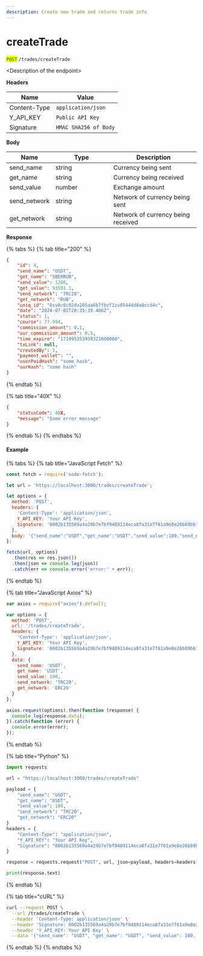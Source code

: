 ```yaml
---
description: Create new trade and returns trade info
---
```


# createTrade

<mark style="color:green;">`POST`</mark> `/trades/createTrade`

\<Description of the endpoint>

**Headers**

| Name         | Value                 |
| ------------ | --------------------- |
| Content-Type | `application/json`    |
| Y\_API\_KEY  | `Public API Key`      |
| Signature    | `HMAC SHA256 of Body` |

**Body**

<table><thead><tr><th>Name</th><th width="137">Type</th><th>Description</th></tr></thead><tbody><tr><td>send_name</td><td>string</td><td>Currency being sent</td></tr><tr><td>get_name</td><td>string</td><td>Currency being received</td></tr><tr><td>send_value</td><td>number</td><td>Exchange amount</td></tr><tr><td>send_network</td><td>string</td><td>Network of currency being sent</td></tr><tr><td>get_network</td><td>string</td><td>Network of currency being received</td></tr></tbody></table>

**Response**

{% tabs %}
{% tab title="200" %}
```json
{
	"id": 4,
	"send_name": "USDT",
	"get_name": "SBERRUB",
	"send_value": 1200,
	"get_value": 93591.1,
	"send_network": "TRC20",
	"get_network": "RUB",
	"uniq_id": "0sv0c0c02da105aa6b7fbzf1zv05444d8a0ccd4c",
	"date": "2024-07-02T20:35:39.406Z",
	"status": 1,
	"course": 77.994,
	"commission_amount": 0.1,
	"our_commission_amount": 0.5,
	"time_expire": "171995253939321600000",
	"txLink": null,
	"createdBy": 1,
	"payment_wallet": "",
	"userPaidHash": "some hash",
	"ourHash": "some hash"
}
```
{% endtab %}

{% tab title="40X" %}
```json
{
	"statusCode": 40X,
	"message": "Some error message"
}
```
{% endtab %}
{% endtabs %}

#### Example

{% tabs %}
{% tab title="JavaScript Fetch" %}
```javascript
const fetch = require('node-fetch');

let url = 'https://localhost:3000/trades/createTrade';

let options = {
  method: 'POST',
  headers: {
    'Content-Type': 'application/json',
    Y_API_KEY: 'Your API Key',
    Signature: '0002b135569a4a29b7e7bf9489114eca8fa31e7f61a9e8e26b89bb7dfd4dcf5c'
  },
  body: '{"send_name":"USDT","get_name":"USDT","send_value":100,"send_network":"TRC20","get_network":"ERC20"}'
};

fetch(url, options)
  .then(res => res.json())
  .then(json => console.log(json))
  .catch(err => console.error('error:' + err));
```
{% endtab %}

{% tab title="JavaScript Axios" %}
```javascript
var axios = require("axios").default;

var options = {
  method: 'POST',
  url: '/trades/createTrade',
  headers: {
    'Content-Type': 'application/json',
    Y_API_KEY: 'Your API Key',
    Signature: '0002b135569a4a29b7e7bf9489114eca8fa31e7f61a9e8e26b89bb7dfd4dcf5c'
  },
  data: {
    send_name: 'USDT',
    get_name: 'USDT',
    send_value: 100,
    send_network: 'TRC20',
    get_network: 'ERC20'
  }
};

axios.request(options).then(function (response) {
  console.log(response.data);
}).catch(function (error) {
  console.error(error);
});
```
{% endtab %}

{% tab title="Python" %}
```python
import requests

url = "https://localhost:3000/trades/createTrade"

payload = {
    "send_name": "USDT",
    "get_name": "USDT",
    "send_value": 100,
    "send_network": "TRC20",
    "get_network": "ERC20"
}
headers = {
    "Content-Type": "application/json",
    "Y_API_KEY": "Your API Key",
    "Signature": "0002b135569a4a29b7e7bf9489114eca8fa31e7f61a9e8e26b89bb7dfd4dcf5c"
}

response = requests.request("POST", url, json=payload, headers=headers)

print(response.text)
```
{% endtab %}

{% tab title="cURL" %}
```bash
curl --request POST \
  --url /trades/createTrade \
  --header 'Content-Type: application/json' \
  --header 'Signature: 0002b135569a4a29b7e7bf9489114eca8fa31e7f61a9e8e26b89bb7dfd4dcf5c' \
  --header 'Y_API_KEY: Your API Key' \
  --data '{"send_name": "USDT", "get_name": "USDT", "send_value": 100, "send_network": "TRC20", "get_network": "ERC20"}'
```
{% endtab %}
{% endtabs %}

